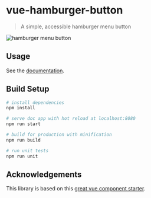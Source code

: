# vue-hamburger-button

> A simple, accessible hamburger menu button

![hamburger menu button](http://g.recordit.co/BP2V4xQIxt.gif)

## Usage

See the [documentation](https://mhgbrown.github.io/vue-hamburger-button/dist/).

## Build Setup

``` bash
# install dependencies
npm install

# serve doc app with hot reload at localhost:8080
npm run start

# build for production with minification
npm run build

# run unit tests
npm run unit
```

## Acknowledgements

This library is based on this [great vue component starter](https://github.com/wuruoyun/vue-component-lib-starter).
